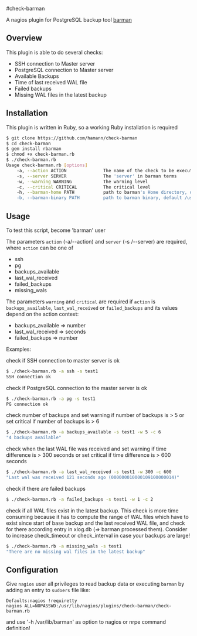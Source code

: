 #check-barman

A nagios plugin for PostgreSQL backup tool [barman](http://www.pgbarman.org)


## Overview

This plugin is able to do several checks:

* SSH connection to Master server
* PostgreSQL connection to Master server
* Available Backups
* Time of last received WAL file
* Failed backups
* Missing WAL files in the latest backup


## Installation

This plugin is written in Ruby, so a working Ruby installation is required

```sh
$ git clone https://github.com/hamann/check-barman
$ cd check-barman
$ gem install rbarman
$ chmod +x check-barman.rb
$ ./check-barman.rb
Usage check-barman.rb [options]
    -a, --action ACTION              The name of the check to be executed
    -s, --server SERVER              The 'server' in barman terms
    -w, --warning WARNING            The warning level
    -c, --critical CRITICAL          The critical level
    -h, --barman-home PATH           path to barman's Home directory, default /var/lib/barman
    -b, --barman-binary PATH         path to barman binary, default /usr/bin/barman
```

## Usage

To test this script, become 'barman' user

The parameters `action` (-a/--action) and `server` (-s /--server) are required, where `action` can be one of

* ssh
* pg
* backups_available
* last_wal_received
* failed_backups
* missing_wals

The parameters `warning` and `critical` are required if `action` is `backups_available`, `last_wal_received` or `failed_backups` and its values depend on the action context:

* backups_available => number
* last_wal_received => seconds
* failed_backups => number

Examples:

check if SSH connection to master server is ok

```sh
$ ./check-barman.rb -a ssh -s test1
SSH connection ok
```

check if PostgreSQL connection to the master server is ok
```sh
$ ./check-barman.rb -a pg -s test1
PG connection ok
```

check number of backups and set warning if number of backups is > 5 or set critical if number of backups is > 6 
```sh
$ ./check-barman.rb -a backups_available -s test1 -w 5 -c 6
"4 backups available"
```

check when the last WAL file was received and set warning if time difference is > 300 seconds or set critical if time difference is > 600 seconds
```sh
$ ./check-barman.rb -a last_wal_received -s test1 -w 300 -c 600
"Last wal was received 121 seconds ago (000000010000109100000014)"
```

check if there are failed backups
```sh
$ ./check-barman.rb -a failed_backups -s test1 -w 1 -c 2
```

check if all WAL files exist in the latest backup. This check is more time consuming because it has to compute the range of WAL files which have to exist since start of base backup and the last received WAL file, and check for there according entry in xlog.db (=> barman processed them). Consider to increase check_timeout or check_interval in case your backups are large!
```sh
$ ./check-barman.rb -a missing_wals -s test1
"There are no missing wal files in the latest backup"
```

## Configuration

Give `nagios` user all privileges to read backup data or executing `barman` by adding an entry to `sudoers` file like:
```
Defaults:nagios !requiretty
nagios ALL=NOPASSWD:/usr/lib/nagios/plugins/check-barman/check-barman.rb
```

and use '-h /var/lib/barman' as option to nagios or nrpe command definition!
